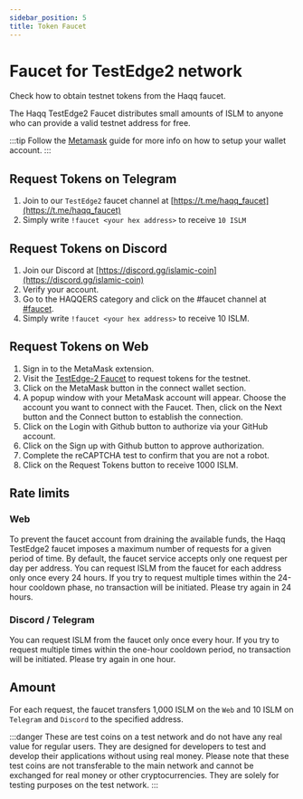 ```yaml
---
sidebar_position: 5
title: Token Faucet
---
```


# Faucet for TestEdge2 network

Check how to obtain testnet tokens from the Haqq faucet.

The Haqq TestEdge2 Faucet distributes small amounts of ISLM to anyone who can provide a valid testnet address for free.

:::tip
Follow the [Metamask](../user-guides/connect-your-wallet/Metamask) guide for more info on how to setup your wallet account.
:::

## Request Tokens on Telegram

<!-- markdown-link-check-disable-next-line -->

1. Join to our `TestEdge2` faucet channel at [https://t.me/haqq_faucet](https://t.me/haqq_faucet)
2. Simply write `!faucet <your hex address>` to receive `10 ISLM`

## Request Tokens on Discord

<!-- markdown-link-check-disable-next-line -->

1. Join our Discord at [https://discord.gg/islamic-coin](https://discord.gg/islamic-coin)
2. Verify your account.
3. Go to the HAQQERS category and click on the #faucet channel at [#faucet](https://discord.com/channels/989535240882114581/1075694966183043083).
4. Simply write `!faucet <your hex address>` to receive 10 ISLM.

## Request Tokens on Web

<!-- markdown-link-check-disable-next-line -->

1. Sign in to the MetaMask extension.
2. Visit the [TestEdge-2 Faucet](https://testedge2.haqq.network) to request tokens for the testnet.
3. Click on the MetaMask button in the connect wallet section.
4. A popup window with your MetaMask account will appear. Choose the account you want to connect with the Faucet. Then, click on the Next button and the Connect button to establish the connection.
5. Click on the Login with Github button to authorize via your GitHub account.
6. Click on the Sign up with Github button to approve authorization.
7. Complete the reCAPTCHA test to confirm that you are not a robot.
8. Click on the Request Tokens button to receive 1000 ISLM.

## Rate limits

### Web

To prevent the faucet account from draining the available funds, the Haqq TestEdge2 faucet imposes a maximum number of requests for a given period of time. By default, the faucet service accepts only one request per day per address. You can request ISLM from the faucet for each address only once every 24 hours. If you try to request multiple times within the 24-hour cooldown phase, no transaction will be initiated. Please try again in 24 hours.

### Discord / Telegram

You can request ISLM from the faucet only once every hour. If you try to request multiple times within the one-hour cooldown period, no transaction will be initiated. Please try again in one hour.

## Amount

For each request, the faucet transfers 1,000 ISLM on the `Web` and 10 ISLM on `Telegram` and `Discord` to the specified address.

:::danger
These are test coins on a test network and do not have any real value for regular users. They are designed for developers to test and develop their applications without using real money. Please note that these test coins are not transferable to the main network and cannot be exchanged for real money or other cryptocurrencies. They are solely for testing purposes on the test network.
:::
